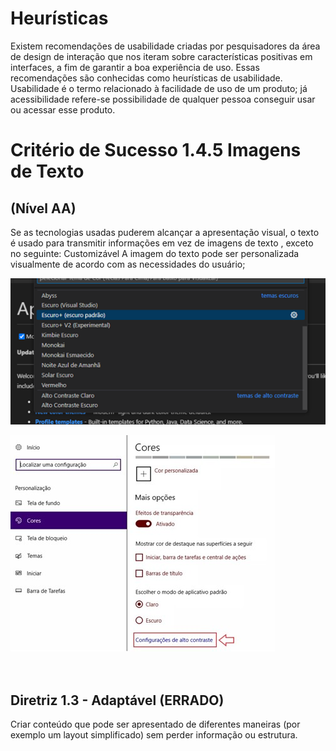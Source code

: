 # Heurísticas
  
  Existem recomendações de usabilidade criadas por pesquisadores da área de design de interação que nos iteram sobre características positivas em interfaces, a fim de garantir a boa experiência de uso. Essas recomendações são conhecidas como heurísticas de usabilidade. Usabilidade é o termo relacionado à facilidade de uso de um produto; já acessibilidade refere-se possibilidade de qualquer pessoa conseguir usar ou acessar esse produto.


# Critério de Sucesso 1.4.5 Imagens de Texto

<h2> 
(Nível AA)
</h2>

Se as tecnologias usadas puderem alcançar a apresentação visual, o texto é usado para transmitir informações em vez de imagens de texto , exceto no seguinte:
Customizável
A imagem do texto pode ser personalizada visualmente de acordo com as necessidades do usuário;

![VisualCode](https://github.com/elisadsc/Bertoti/blob/main/Intera%C3%A7%C3%A3o%20Humano%20Computador/Imagens/VisualCode.png)
<br>

![Windows10](https://github.com/elisadsc/Bertoti/blob/main/Intera%C3%A7%C3%A3o%20Humano%20Computador/Imagens/Windows10.jpg)
<br>
<br>
<br>


<h2> 
Diretriz 1.3 - Adaptável (ERRADO)
</h2>
Criar conteúdo que pode ser apresentado de diferentes maneiras (por exemplo um layout simplificado) sem perder informação ou estrutura.


<br>
<br>


